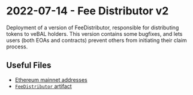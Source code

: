 # 2022-07-14 - Fee Distributor v2

Deployment of a version of FeeDistributor, responsible for distributing tokens to veBAL holders. 
This version contains some bugfixes, and lets users (both EOAs and contracts) prevent others from initiating their claim process.

## Useful Files

- [Ethereum mainnet addresses](./output/mainnet.json)
- [`FeeDistributor` artifact](./artifact/FeeDistributor.json)
